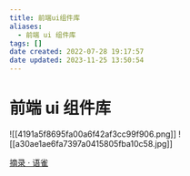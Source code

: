 ```yaml
---
title: 前端ui组件库
aliases:
  - 前端 ui 组件库
tags: []
date created: 2022-07-28 19:17:57
date updated: 2023-11-25 13:50:54
---
```


# 前端 ui 组件库

![[4191a5f8695fa00a6f42af3cc99f906.png]] ![[a30ae1ae6fa7397a0415805fba10c58.jpg]]

[摘录 · 语雀](https://www.yuque.com/docs/share/5eced5d5-2c63-4232-a56f-23dc103551ba?#)
